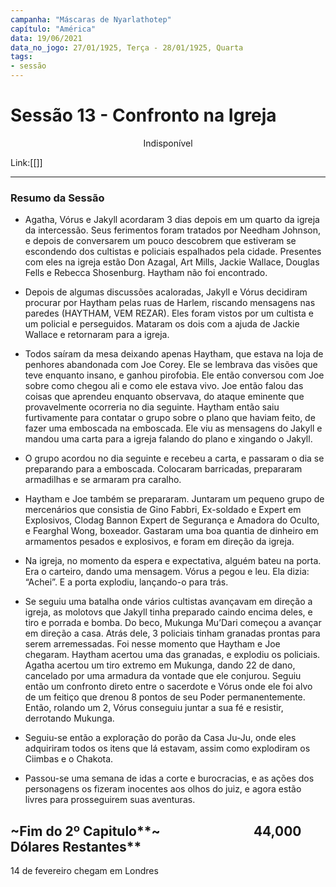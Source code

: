 ```yaml
---
campanha: "Máscaras de Nyarlathotep"
capítulo: "América"
data: 19/06/2021
data_no_jogo: 27/01/1925, Terça - 28/01/1925, Quarta
tags: 
- sessão
---
```

# Sessão 13 - Confronto na Igreja

<div align="center">Indisponível</div>

Link:[[]]

---
### Resumo da Sessão

- Agatha, Vórus e Jakyll acordaram 3 dias depois em um quarto da igreja da intercessão. Seus ferimentos foram tratados por Needham Johnson, e depois de conversarem um pouco descobrem que estiveram se escondendo dos cultistas e policiais espalhados pela cidade. Presentes com eles na igreja estão Don Azagal, Art Mills, Jackie Wallace, Douglas Fells e Rebecca Shosenburg. Haytham não foi encontrado.

- Depois de algumas discussões acaloradas, Jakyll e Vórus decidiram procurar por Haytham pelas ruas de Harlem, riscando mensagens nas paredes (HAYTHAM, VEM REZAR). Eles foram vistos por um cultista e um policial e perseguidos. Mataram os dois com a ajuda de Jackie Wallace e retornaram para a igreja.

- Todos saíram da mesa deixando apenas Haytham, que estava na loja de penhores abandonada com Joe Corey. Ele se lembrava das visões que teve enquanto insano, e ganhou pirofobia. Ele então conversou com Joe sobre como chegou ali e como ele estava vivo. Joe então falou das coisas que aprendeu enquanto observava, do ataque eminente que provavelmente ocorreria no dia seguinte. Haytham então saiu furtivamente para contatar o grupo sobre o plano que haviam feito, de fazer uma emboscada na emboscada. Ele viu as mensagens do Jakyll e mandou uma carta para a igreja falando do plano e xingando o Jakyll.

- O grupo acordou no dia seguinte e recebeu a carta, e passaram o dia se preparando para a emboscada. Colocaram barricadas, prepararam armadilhas e se armaram pra caralho.

- Haytham e Joe também se prepararam. Juntaram um pequeno grupo de mercenários que consistia de Gino Fabbri, Ex-soldado e Expert em Explosivos, Clodag Bannon Expert de Segurança e Amadora do Oculto, e Fearghal Wong, boxeador. Gastaram uma boa quantia de dinheiro em armamentos pesados e explosivos, e foram em direção da igreja.

- Na igreja, no momento da espera e expectativa, alguém bateu na porta. Era o carteiro, dando uma mensagem. Vórus a pegou e leu. Ela dizia: “Achei”. E a porta explodiu, lançando-o para trás.

- Se seguiu uma batalha onde vários cultistas avançavam em direção a igreja, as molotovs que Jakyll tinha preparado caindo encima deles, e tiro e porrada e bomba. Do beco, Mukunga Mu’Dari começou a avançar em direção a casa. Atrás dele, 3 policiais tinham granadas prontas para serem arremessadas. Foi nesse momento que Haytham e Joe chegaram. Haytham acertou uma das granadas, e explodiu os policiais. Agatha acertou um tiro extremo em Mukunga, dando 22 de dano, cancelado por uma armadura da vontade que ele conjurou. Seguiu então um confronto direto entre o sacerdote e Vórus onde ele foi alvo de um feitiço que drenou 8 pontos de seu Poder permanentemente. Então, rolando um 2, Vórus conseguiu juntar a sua fé e resistir, derrotando Mukunga.

- Seguiu-se então a exploração do porão da Casa Ju-Ju, onde eles adquiriram todos os itens que lá estavam, assim como explodiram os Ciimbas e o Chakota.

- Passou-se uma semana de idas a corte e burocracias, e as ações dos personagens os fizeram inocentes aos olhos do juiz, e agora estão livres para prosseguirem suas aventuras.

## **~Fim do 2º Capitulo****~                              44,000 Dólares Restantes**           

14 de fevereiro chegam em Londres

